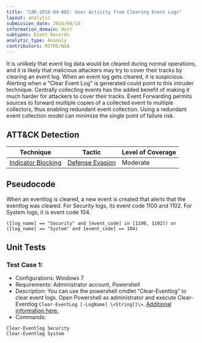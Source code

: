 ```yaml
---
title: "CAR-2016-04-002: User Activity from Clearing Event Logs"
layout: analytic
submission_date: 2016/04/14
information_domain: Host
subtypes: Event Records
analytic_type: Anomaly
contributors: MITRE/NSA
---
```


It is unlikely that event log data would be cleared during normal operations, and it is likely that malicious attackers may try to cover their tracks by clearing an event log. When an event log gets cleared, it is suspicious. Alerting when a "Clear Event Log" is generated could point to this intruder technique. Centrally collecting events has the added benefit of making it much harder for attackers to cover their tracks. Event Forwarding permits sources to forward multiple copies of a collected event to multiple collectors, thus enabling redundant event collection. Using a redundant event collection model can minimize the single point of failure risk. 

## ATT&CK Detection

|Technique |Tactic |Level of Coverage |
|---|---|---|
|[Indicator Blocking](https://attack.mitre.org/techniques/T1054/)|[Defense Evasion](https://attack.mitre.org/tactics/TA0005)|Moderate|

## Pseudocode
When an eventlog is cleared, a new event is created that alerts that the eventlog was cleared. For Security logs, its event code 1100 and 1102. For System logs, it is event code 104. 
```
([log_name] == "Security" and [event_code] in [1100, 1102]) or
([log_name] == "System" and [event_code] == 104)
```

## Unit Tests
### Test Case 1:
 - Configurations: Windows 7
 - Requirements: Administrator account, Powershell
 - Description:
You can use the powershell cmdlet "Clear-Eventlog" to clear event logs. Open Powershell as administrator and execute Clear-Eventlog `Clear-EventLog [-LogName] \<String[]\>`. [Additional information here.](https://technet.microsoft.com/en-us/library/hh849789.aspx) 
 - Commands:
```
Clear-Eventlog Security
Clear-Eventlog System
```


